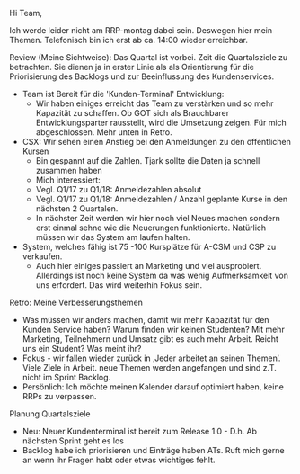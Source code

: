 Hi Team,

Ich werde leider nicht am RRP-montag dabei sein. Deswegen hier mein Themen. Telefonisch bin ich erst ab ca. 14:00 wieder erreichbar.


Review (Meine Sichtweise):
Das Quartal ist vorbei. Zeit die Quartalsziele zu betrachten. Sie dienen ja in erster Linie als als Orientierung für die Priorisierung des Backlogs und zur  Beeinflussung des Kundenservices.
- Team ist Bereit für die 'Kunden-Terminal' Entwicklung:
	- Wir haben einiges erreicht das Team zu verstärken und so mehr Kapazität zu schaffen. Ob GOT sich als Brauchbarer Entwicklungsparter rausstellt, wird die Umsetzung zeigen. Für mich abgeschlossen. Mehr unten in Retro.
- CSX: Wir sehen einen Anstieg bei den Anmeldungen zu den öffentlichen Kursen 
	- Bin gespannt auf die Zahlen. Tjark sollte die Daten ja schnell zusammen haben
	- Mich interessiert:
	- Vegl. Q1/17 zu Q1/18:  Anmeldezahlen absolut
	- Vegl. Q1/17 zu Q1/18: Anmeldezahlen / Anzahl geplante Kurse in den nächsten 2 Quartalen.
	- In nächster Zeit werden wir hier noch viel Neues machen sondern erst einmal sehne wie die Neuerungen funktionierte. Natürlich müssen wir das System am laufen halten.
- System, welches fähig ist 75 -100 Kursplätze für A-CSM und CSP zu verkaufen.
	- Auch hier einiges passiert an Marketing und viel ausprobiert. Allerdings ist noch keine System da was wenig Aufmerksamkeit von uns erfordert. Das wird weiterhin Fokus sein.

Retro: Meine Verbesserungsthemen
- Was müssen wir anders machen, damit wir mehr Kapazität für den Kunden Service haben? Warum finden wir keinen Studenten? Mit mehr Marketing, Teilnehmern und Umsatz gibt es auch mehr Arbeit. Reicht uns ein Student? Was meint ihr?
- Fokus - wir fallen wieder zurück in ‚Jeder arbeitet an seinen Themen‘. Viele Ziele in Arbeit. neue Themen werden angefangen und sind z.T. nicht im Sprint Backlog.
- Persönlich: Ich möchte meinen Kalender darauf optimiert haben, keine RRPs zu verpassen.

Planung
Quartalsziele
- Neu: Neuer Kundenterminal ist bereit zum Release 1.0 - D.h. Ab nächsten Sprint geht es los
- Backlog habe ich priorisieren und Einträge haben ATs. Ruft mich gerne an wenn ihr Fragen habt oder etwas wichtiges fehlt.